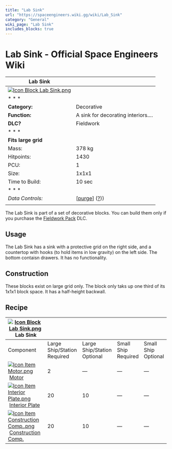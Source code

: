 ```yaml
---
title: "Lab Sink"
url: "https://spaceengineers.wiki.gg/wiki/Lab_Sink"
category: "General"
wiki_page: "Lab Sink"
includes_blocks: true
---
```


# Lab Sink - Official Space Engineers Wiki

| Lab Sink |     |
| --- | --- |
| [![Icon Block Lab Sink.png](https://spaceengineers.wiki.gg/images/9/98/Icon_Block_Lab_Sink.png?890431)](https://spaceengineers.wiki.gg/wiki/File:Icon_Block_Lab_Sink.png) |     |
| * * * |     |
| **Category:** | Decorative |
| **Function:** | A sink for decorating interiors.... |
| **DLC?** | Fieldwork |
| * * * |     |
| **Fits large grid** |     |
| Mass: | 378 kg |
| Hitpoints: | 1430 |
| PCU: | 1   |
| Size: | 1x1x1 |
| Time to Build: | 10 sec |
| * * * |     |
| _Data Controls:_ | \[[purge](https://spaceengineers.wiki.gg/wiki/Lab_Sink?action=purge)\] ([?](https://spaceengineers.wiki.gg/wiki/Template:Info_Block))) |
|     |     |

The Lab Sink is part of a set of decorative blocks. You can build them only if you purchase the [Fieldwork Pack](https://spaceengineers.wiki.gg/wiki/Fieldwork_Pack "Fieldwork Pack") DLC.

## Usage

The Lab Sink has a sink with a protective grid on the right side, and a countertop with hooks (to hold items in low gravity) on the left side. The bottom contaisn drawers. It has no functionality.

## Construction

These blocks exist on large grid only. The block only taks up one third of its 1x1x1 block space. It has a half-height backwall.

## Recipe

| [![Icon Block Lab Sink.png](https://spaceengineers.wiki.gg/images/thumb/9/98/Icon_Block_Lab_Sink.png/21px-Icon_Block_Lab_Sink.png?890431)](https://spaceengineers.wiki.gg/wiki/Lab_Sink "Lab Sink") Lab Sink |     |     |     |     |
| --- | --- | --- | --- | --- |
| Component | Large Ship/Station  <br>Required | Large Ship/Station  <br>Optional | Small Ship  <br>Required | Small Ship  <br>Optional |
| [![Icon Item Motor.png](https://spaceengineers.wiki.gg/images/thumb/2/2c/Icon_Item_Motor.png/21px-Icon_Item_Motor.png?4a2f3f)](https://spaceengineers.wiki.gg/wiki/Motor "Motor") [Motor](https://spaceengineers.wiki.gg/wiki/Motor "Motor") | 2   | —   | —   | —   |
| [![Icon Item Interior Plate.png](https://spaceengineers.wiki.gg/images/thumb/7/77/Icon_Item_Interior_Plate.png/21px-Icon_Item_Interior_Plate.png?d80f8e)](https://spaceengineers.wiki.gg/wiki/Interior_Plate "Interior Plate") [Interior Plate](https://spaceengineers.wiki.gg/wiki/Interior_Plate "Interior Plate") | 20  | 10  | —   | —   |
| [![Icon Item Construction Comp..png](https://spaceengineers.wiki.gg/images/thumb/4/45/Icon_Item_Construction_Comp..png/21px-Icon_Item_Construction_Comp..png?cdc26f)](https://spaceengineers.wiki.gg/wiki/Construction_Comp. "Construction Comp.") [Construction Comp.](https://spaceengineers.wiki.gg/wiki/Construction_Comp. "Construction Comp.") | 20  | 10  | —   | —   |
